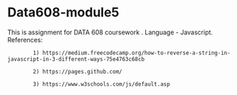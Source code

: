 # Data608-module5

This is assignment for DATA 608 coursework .
Language - Javascript.
References: 

            1) https://medium.freecodecamp.org/how-to-reverse-a-string-in-javascript-in-3-different-ways-75e4763c68cb

            2) https://pages.github.com/
            
            3) https://www.w3schools.com/js/default.asp
